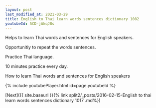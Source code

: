 ```yaml
---
layout: post
last_modified_at: 2021-03-29
title: English to Thai learn words sentences dictionary 1082 
youtubeId: 5CD-jAkqJ8s
---
```

 
 
Helps to learn Thai words and sentences for English speakers.

Opportunitiy to repeat the words sentences. 

Practice Thai language. 
 
10 minutes practice every day. 
 
How to learn Thai words and sentences for English speakers 
 
{% include youtubePlayer.html id=page.youtubeId %}
 
 
[Next]({{ site.baseurl }}{% link  split2/_posts/2016-02-15-English to thai learn words sentences dictionary 1017 .md%})
 
